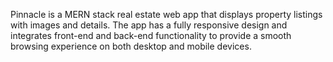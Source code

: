 Pinnacle is a MERN stack real estate web app that displays property listings with images and details. The app has a fully responsive design and integrates front-end and back-end functionality to provide a smooth browsing experience on both desktop and mobile devices.
